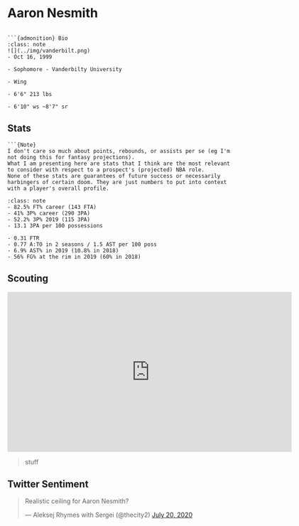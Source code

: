 Aaron Nesmith
===
```{image} ../img/aaron_nesmith.jpg
```

```{margin}
```{admonition} Bio
:class: note
![](../img/vanderbilt.png)
- Oct 16, 1999

- Sophomore - Vanderbilty University

- Wing

- 6'6" 213 lbs

- 6'10" ws ~8'7" sr
```

## Stats
```{margin}
```{Note}
I don't care so much about points, rebounds, or assists per se (eg I'm not doing this for fantasy projections). 
What I am presenting here are stats that I think are the most relevant to consider with respect to a prospect's (projected) NBA role.
None of these stats are guarantees of future success or necessarily harbingers of certain doom. They are just numbers to put into context with a player's overall profile.
```
```{admonition} Noteworthy
:class: note
- 82.5% FT% career (143 FTA)
- 41% 3P% career (290 3PA)
- 52.2% 3P% 2019 (115 3PA)
- 13.1 3PA per 100 possessions
```

```{Caution}
- 0.31 FTR
- 0.77 A:TO in 2 seasons / 1.5 AST per 100 poss
- 6.9% AST% in 2019 (10.8% in 2018)
- 56% FG% at the rim in 2019 (60% in 2018)
```

## Scouting
<iframe width="640" height="360" src="https://www.youtube.com/embed/7uuiGxkbMKk" frameborder="0" allow="accelerometer; autoplay; encrypted-media; gyroscope; picture-in-picture" allowfullscreen></iframe>

>stuff

## Twitter Sentiment

<blockquote class="twitter-tweet"><p lang="en" dir="ltr">Realistic ceiling for Aaron Nesmith?</p>&mdash; Aleksej Rhymes with Sergei (@thecity2) <a href="https://twitter.com/thecity2/status/1285226966195400704?ref_src=twsrc%5Etfw">July 20, 2020</a></blockquote> <script async src="https://platform.twitter.com/widgets.js" charset="utf-8"></script>